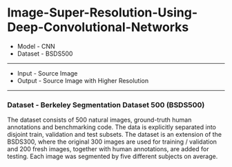 # Image-Super-Resolution-Using-Deep-Convolutional-Networks
- Model - CNN
- Dataset - BSDS500
---

- Input - Source Image
- Output - Source Image with Higher Resolution
---
### Dataset - Berkeley Segmentation Dataset 500 (BSDS500)
The dataset consists of 500 natural images, ground-truth human annotations and benchmarking code. The data is explicitly separated into disjoint train, validation and test subsets. The dataset is an extension of the BSDS300, where the original 300 images are used for training / validation and 200 fresh images, together with human annotations, are added for testing. Each image was segmented by five different subjects on average.
